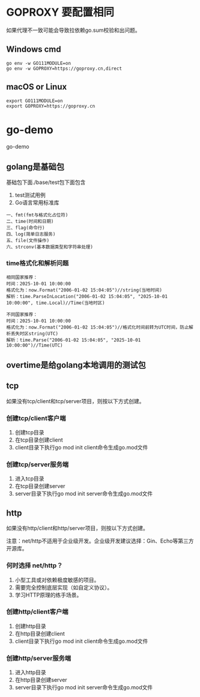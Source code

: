 # GOPROXY 要配置相同

如果代理不一致可能会导致拉依赖go.sum校验和出问题。

## Windows cmd
```shell
go env -w GO111MODULE=on
go env -w GOPROXY=https://goproxy.cn,direct
```

## macOS or Linux
```shell
export GO111MODULE=on
export GOPROXY=https://goproxy.cn
```

# go-demo
go-demo

## golang是基础包
基础包下面./base/test包下面包含
1. test测试用例
2. Go语言常用标准库
```text
一、fmt(fmt与格式化占位符)
二、time(时间和日期)
三、flag(命令行)
四、log(简单日志服务)
五、file(文件操作)
六、strconv(基本数据类型和字符串处理)
```
### time格式化和解析问题
```text
相同国家推荐：
时间：2025-10-01 10:00:00
格式化为：now.Format("2006-01-02 15:04:05")//string(当地时间)
解析：time.ParseInLocation("2006-01-02 15:04:05", "2025-10-01 10:00:00", time.Local)//Time(当地时区)

不同国家推荐：
时间：2025-10-01 10:00:00
格式化为：now.Format("2006-01-02 15:04:05")//格式化时间前转为UTC时间，防止解析丢失时区string(UTC)
解析：time.Parse("2006-01-02 15:04:05", "2025-10-01 10:00:00")//Time(UTC)
```

## overtime是给golang本地调用的测试包

## tcp
如果没有tcp/client和tcp/server项目，则按以下方式创建。
### 创建tcp/client客户端
1. 创建tcp目录
2. 在tcp目录创建client
3. client目录下执行go mod init client命令生成go.mod文件

### 创建tcp/server服务端
1. 进入tcp目录
2. 在tcp目录创建server
3. server目录下执行go mod init server命令生成go.mod文件

## http
如果没有http/client和http/server项目，则按以下方式创建。

注意：net/http不适用于企业级开发。企业级开发建议选择：Gin、Echo等第三方开源库。

### 何时选择 net/http？
1. 小型工具或对依赖极度敏感的项目。
2. 需要完全控制底层实现（如自定义协议）。
3. 学习HTTP原理的练手场景。

### 创建http/client客户端
1. 创建http目录
2. 在http目录创建client
3. client目录下执行go mod init client命令生成go.mod文件

### 创建http/server服务端
1. 进入http目录
2. 在http目录创建server
3. server目录下执行go mod init server命令生成go.mod文件